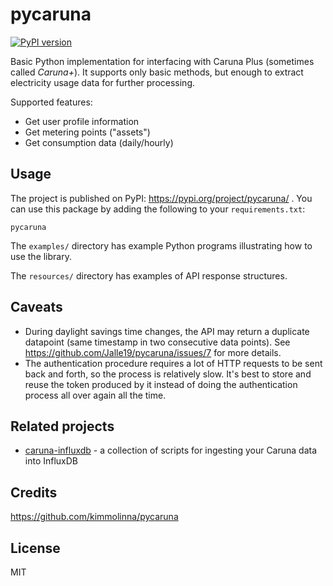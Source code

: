 ﻿# pycaruna

[![PyPI version](https://badge.fury.io/py/pycaruna.svg)](https://badge.fury.io/py/pycaruna)

Basic Python implementation for interfacing with Caruna Plus (sometimes called _Caruna+_). It supports only basic 
methods, but enough to extract electricity usage data for further processing.

Supported features:

* Get user profile information
* Get metering points ("assets")
* Get consumption data (daily/hourly)

## Usage

The project is published on PyPI: https://pypi.org/project/pycaruna/ . You can use this package by adding the 
following to your `requirements.txt`:

```
pycaruna
```

The `examples/` directory has example Python programs illustrating how to use the library.

The `resources/` directory has examples of API response structures.

## Caveats

* During daylight savings time changes, the API may return a duplicate datapoint (same timestamp in two consecutive 
  data points). See https://github.com/Jalle19/pycaruna/issues/7 for more details.
* The authentication procedure requires a lot of HTTP requests to be sent back and forth, so the process is 
  relatively slow. It's best to store and reuse the token produced by it instead of doing the authentication 
  process all over again all the time.

## Related projects

* [caruna-influxdb](https://github.com/Jalle19/caruna-influxdb) - a collection of scripts for ingesting your Caruna data 
into InfluxDB

## Credits

https://github.com/kimmolinna/pycaruna

## License

MIT
